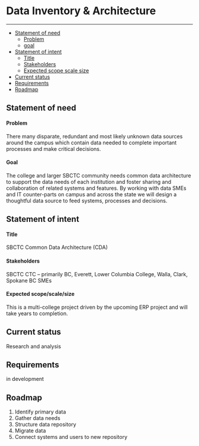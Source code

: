 # Data Inventory & Architecture
---

- [Statement of need](#statement-of-need)
  - [Problem](#problem)
  - [goal](#goal)
- [Statement of intent](#statement-of-intent)
  - [Title](#title)
  - [Stakeholders](#stakeholders)
  - [Expected scope scale size](#expected)
- [Current status](#current-status)
- [Requirements](#requirements)
- [Roadmap](#roadmap)

<span id="statement-of-need"></span>
## Statement of need

<span id="problem"></span>
#### Problem 

There many disparate, redundant and most likely unknown data sources around the campus which contain data needed to complete important processes and make critical decisions.

<span id="goal"></span>
#### Goal

The college and larger SBCTC community needs common data architecture to support the data needs of each institution and foster sharing and collaboration of related systems and features. By working with data SMEs and IT counter-parts on campus and across the state we will design a thoughtful data source to feed systems, processes and decisions.

<span id="statement-of-intent"></span>
## Statement of intent

<span id="title"></span>
#### Title

SBCTC Common Data Architecture (CDA)

<span id="stakeholders"></span>
#### Stakeholders

SBCTC CTC – primarily BC, Everett, Lower Columbia College, Walla, Clark, Spokane BC SMEs

<span id="expected"></span>
#### Expected scope/scale/size

This is a multi-college project driven by the upcoming ERP project and will take years to completion.

<span id="current-status"></span>
## Current status

Research and analysis

<span id="requirements"></span>
## Requirements

in development
<span id="roadmap"></span>
## Roadmap

1. Identify primary data
2. Gather data needs
3. Structure data repository
4. Migrate data
5. Connect systems and users to new repository
